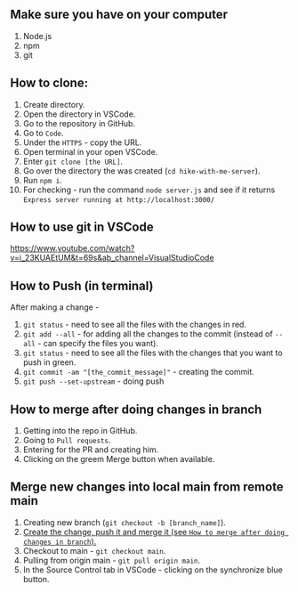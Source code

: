 ## Make sure you have on your computer
1. Node.js
2. npm
3. git

## How to clone:
1. Create directory.
2. Open the directory in VSCode.
3. Go to the repository in GitHub.
4. Go to `Code`.
5. Under the `HTTPS` - copy the URL.
6. Open terminal in your open VSCode.
7. Enter `git clone [the URL]`.
8. Go over the directory the was created (`cd hike-with-me-server`).
9. Run `npm i`.
10. For checking - run the command `node server.js` and see if it returns `Express server running at http://localhost:3000/`

## How to use git in VSCode
https://www.youtube.com/watch?v=i_23KUAEtUM&t=69s&ab_channel=VisualStudioCode










































































## How to Push (in terminal)
After making a change - 
1. `git status` - need to see all the files with the changes in red.
2. `git add --all` - for adding all the changes to the commit (instead of `--all` - can specify the files you want).
3. `git status` - need to see all the files with the changes that you want to push in green.
4. `git commit -am "[the_commit_message]"` - creating the commit.
5. `git push --set-upstream` - doing push

## How to merge after doing changes in branch
1. Getting into the repo in GitHub.
2. Going to `Pull requests`.
3. Entering for the PR and creating him.
4. Clicking on the greem Merge button when available.

## Merge new changes into local main from remote main
1. Creating new branch (`git checkout -b [branch_name]`).
2. [Create the change, push it and merge it (see `How to merge after doing changes in branch`).](##how-to-merge-after-doing-changes-in-branch)
3. Checkout to main - `git checkout main`.
4. Pulling from origin main - `git pull origin main`.
5. In the Source Control tab in VSCode - clicking on the synchronize blue button.
